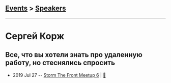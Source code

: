 ## [Events](../README.md) > [Speakers](../speakers.md)
---

# Сергей Корж

## Все, что вы хотели знать про удаленную работу, но стеснялись спросить
- 2019 Jul 27 -- [Storm The Front Meetup 6](https://youtu.be/DFGkK0g3IUs)  | [:notebook:](https://drive.google.com/file/d/1n16P-0IEAmOld6srB7qO4nawsu1i0Tri/view)  
